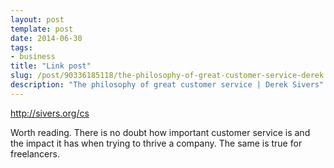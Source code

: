```yaml
---
layout: post
template: post
date: 2014-06-30
tags:
- business
title: "Link post"
slug: /post/90336185118/the-philosophy-of-great-customer-service-derek
description: "The philosophy of great customer service | Derek Sivers"
---
```

<http://sivers.org/cs>

<p>Worth reading. There is no doubt how important customer service is and the impact it has when trying to thrive a company. The same is true for freelancers.</p>
<p></p>
<p></p>